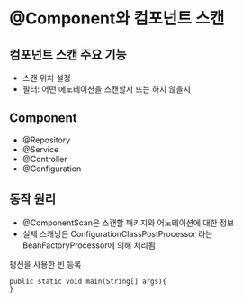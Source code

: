 # @Component와 컴포넌트 스캔

## 컴포넌트 스캔 주요 기능
- 스캔 위치 설정
- 필터: 어떤 에노테이션을 스캔할지 또는 하지 않을지

## Component
- @Repository
- @Service
- @Controller
- @Configuration

## 동작 원리
- @ComponentScan은 스캔할 패키지와 어노테이션에 대한 정보
- 실제 스캐닝은 ConfigurationClassPostProcessor 라는 BeanFactoryProcessor에 의해 처리됨


펑션을 사용한 빈 등록
```
public static void main(String[] args){
}
```
